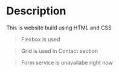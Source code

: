# Description

This is website build using HTML and CSS

> Flexbox is used

> Grid is used in Contact section

> Form service is unavailabe right now
